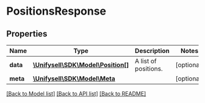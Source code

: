 # PositionsResponse

## Properties
Name | Type | Description | Notes
------------ | ------------- | ------------- | -------------
**data** | [**\Unifysell\SDK\Model\Position[]**](Position.md) | A list of positions. | [optional] 
**meta** | [**\Unifysell\SDK\Model\Meta**](Meta.md) |  | [optional] 

[[Back to Model list]](../README.md#documentation-for-models) [[Back to API list]](../README.md#documentation-for-api-endpoints) [[Back to README]](../README.md)


